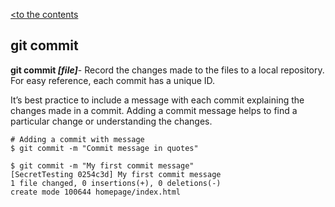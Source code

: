 [<to the contents](./readme.md)

## git commit

**git commit *[file]***- Record the changes made to the files to a local repository. For easy reference, each commit has a unique ID.

It’s best practice to include a message with each commit explaining the changes made in a commit. Adding a commit message helps to find a particular change or understanding the changes.


```bash=
# Adding a commit with message
$ git commit -m "Commit message in quotes"
```

```bash=
$ git commit -m "My first commit message"
[SecretTesting 0254c3d] My first commit message
1 file changed, 0 insertions(+), 0 deletions(-)
create mode 100644 homepage/index.html
```
